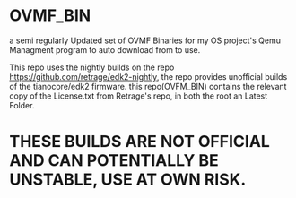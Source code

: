 # OVMF_BIN
a semi regularly Updated set of OVMF Binaries for my OS project's Qemu Managment program to auto download from to use.

This repo uses the nightly builds on the repo https://github.com/retrage/edk2-nightly, the repo provides unofficial builds of the tianocore/edk2 firmware.
this repo(OVFM_BIN) contains the relevant copy of the License.txt from Retrage's repo, in both the root an Latest Folder.

# THESE BUILDS ARE NOT OFFICIAL AND CAN POTENTIALLY BE UNSTABLE, USE AT OWN RISK.

